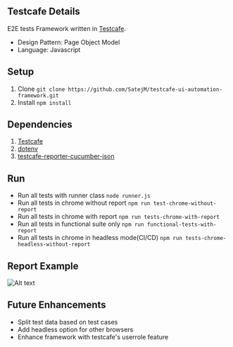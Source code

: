 ## Testcafe Details
E2E tests Framework written in [Testcafe](https://github.com/DevExpress/testcafe).
- Design Pattern: Page Object Model
- Language: Javascript

## Setup
1. Clone `git clone https://github.com/SatejM/testcafe-ui-automation-framework.git`
2. Install `npm install`

## Dependencies
1. [Testcafe](https://www.npmjs.com/package/testcafe)
2. [dotenv](https://www.npmjs.com/package/dotenv)
3. [testcafe-reporter-cucumber-json](https://www.npmjs.com/package/testcafe-reporter-cucumber-json)

## Run
* Run all tests with runner class `node runner.js`
* Run all tests in chrome without report `npm run test-chrome-without-report`
* Run all tests in chrome with report `npm run tests-chrome-with-report`
* Run all tests in functional suite only `npm run functional-tests-with-report`
* Run all tests in chrome in headless mode(CI/CD) `npm run tests-chrome-headless-without-report`


## Report Example
![Alt text](https://i.ibb.co/S6wtSss/Screen-Shot-2021-06-02-at-9-04-51-pm.png)

## Future Enhancements
* Split test data based on test cases
* Add headless option for other browsers
* Enhance framework with testcafe's userrole feature
